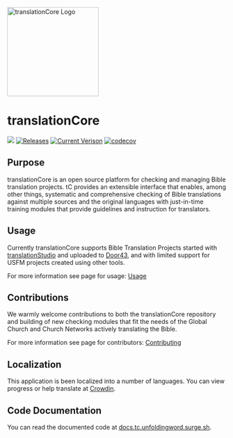 <img src='https://raw.githubusercontent.com/unfoldingWord/translationCore/develop/src/images/TC_Icon.png' height="205px" width="210px" alt='translationCore Logo'>

# translationCore

![](https://github.com/unfoldingWord/translationCore/workflows/Node%20CI/badge.svg?branch=develop)
[![Releases](https://img.shields.io/github/downloads/unfoldingword/translationCore/total.svg)](https://github.com/unfoldingWord/translationCore/releases)
[![Current Verison](https://img.shields.io/github/tag/unfoldingword/translationCore.svg)](https://github.com/unfoldingWord/translationCore/tags)
[![codecov](https://codecov.io/gh/unfoldingWord/translationCore/branch/develop/graph/badge.svg)](https://codecov.io/gh/unfoldingWord/translationCore)

Purpose
---
translationCore is an open source platform for checking and managing Bible translation projects. tC provides an extensible interface that enables, among other things, systematic and comprehensive checking of Bible translations against multiple sources and the original languages with just-in-time training modules that provide guidelines and instruction for translators.

Usage
---
Currently translationCore supports Bible Translation Projects started with [translationStudio](https://unfoldingword.org/ts/) and uploaded to [Door43](https://git.door43.org/), and with limited support for USFM projects created using other tools.

For more information see page for usage: [Usage](https://github.com/unfoldingWord/translationCore/wiki/Usage)

Contributions
---
We warmly welcome contributions to both the translationCore repository and building of new checking modules that fit the needs of the Global Church and Church Networks actively translating the Bible.

For more information see page for contributors: [Contributing](https://github.com/unfoldingWord/translationCore/wiki/Contributing)

Localization
---
This application is been localized into a number of languages.
You can view progress or help translate at [Crowdin](https://crowdin.com/project/translationcore).

Code Documentation
---

You can read the documented code at [docs.tc.unfoldingword.surge.sh](http://docs.tc.unfoldingword.surge.sh/).

